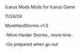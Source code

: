 Icarus Mods
Mods for Icarus Game

11/24/24

MoreHardStorms v1.0

-More Harder Storms , more time..

-Go prepared when go out
